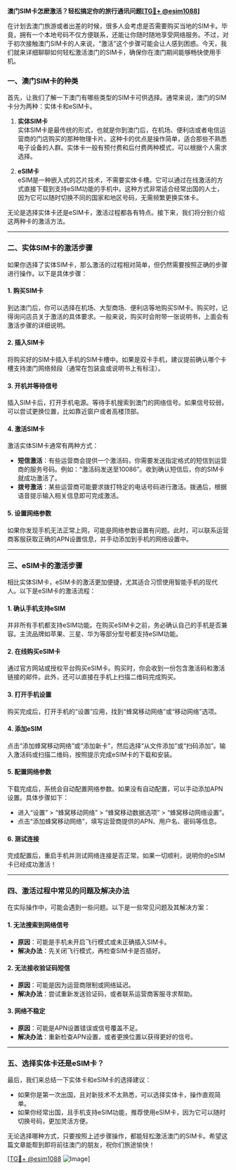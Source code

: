 **澳门SIM卡怎麽激活？轻松搞定你的旅行通讯问题[[TG💪+ @esim1088](https://t.me/s/esim1088)]**

在计划去澳门旅游或者出差的时候，很多人会考虑是否需要购买当地的SIM卡。毕竟，拥有一个本地号码不仅方便联系，还能让你随时随地享受网络服务。不过，对于初次接触澳门SIM卡的人来说，“激活”这个步骤可能会让人感到困惑。今天，我们就来详细聊聊如何轻松激活澳门的SIM卡，确保你在澳门期间能够畅快使用手机。

### 一、澳门SIM卡的种类

首先，让我们了解一下澳门有哪些类型的SIM卡可供选择。通常来说，澳门的SIM卡分为两种：实体卡和eSIM卡。

1. **实体SIM卡**  
   实体SIM卡是最传统的形式，也就是你到澳门后，在机场、便利店或者电信运营商的门店购买的那种物理卡片。这种卡的优点是操作简单，适合那些不熟悉电子设备的人群。实体卡一般有预付费和后付费两种模式，可以根据个人需求选择。

2. **eSIM卡**  
   eSIM是一种嵌入式的芯片技术，不需要实体卡槽。它可以通过在线激活的方式直接下载到支持eSIM功能的手机中。这种方式非常适合经常出国的人士，因为它可以随时切换不同的国家和地区号码，无需频繁更换实体卡。

无论是选择实体卡还是eSIM卡，激活过程都各有特点。接下来，我们将分别介绍这两种卡的激活方法。

---

### 二、实体SIM卡的激活步骤

如果你选择了实体SIM卡，那么激活的过程相对简单，但仍然需要按照正确的步骤进行操作。以下是具体步骤：

#### 1. 购买SIM卡
到达澳门后，你可以选择在机场、大型商场、便利店等地购买SIM卡。购买时，记得询问店员关于激活的具体要求。一般来说，购买时会附带一张说明书，上面会有激活步骤的详细说明。

#### 2. 插入SIM卡
将购买好的SIM卡插入手机的SIM卡槽中。如果是双卡手机，建议提前确认哪个卡槽支持澳门网络频段（通常在包装盒或说明书上有标注）。

#### 3. 开机并等待信号
插入SIM卡后，打开手机电源。等待手机搜索到澳门的网络信号。如果信号较弱，可以尝试更换位置，比如靠近窗户或者高楼顶部。

#### 4. 激活SIM卡
激活实体SIM卡通常有两种方式：
- **短信激活**：有些运营商会提供一个激活码，你需要发送指定格式的短信到运营商的服务号码。例如：“激活码发送至10086”。收到确认短信后，你的SIM卡就成功激活了。
- **拨号激活**：某些运营商可能要求拨打特定的电话号码进行激活。拨通后，根据语音提示输入相关信息即可完成激活。

#### 5. 设置网络参数
如果你发现手机无法正常上网，可能是网络参数设置有问题。此时，可以联系运营商客服获取正确的APN设置信息，并手动添加到手机的网络设置中。

---

### 三、eSIM卡的激活步骤

相比实体SIM卡，eSIM卡的激活更加便捷，尤其适合习惯使用智能手机的现代人。以下是eSIM卡的激活流程：

#### 1. 确认手机支持eSIM
并非所有手机都支持eSIM功能。在购买eSIM卡之前，务必确认自己的手机是否兼容。主流品牌如苹果、三星、华为等部分型号都支持eSIM功能。

#### 2. 在线购买eSIM卡
通过官方网站或授权平台购买eSIM卡。购买时，你会收到一份包含激活码和激活链接的邮件。此外，还可以直接在手机上扫描二维码完成购买。

#### 3. 打开手机设置
购买完成后，打开手机的“设置”应用，找到“蜂窝移动网络”或“移动网络”选项。

#### 4. 添加eSIM
点击“添加蜂窝移动网络”或“添加新卡”，然后选择“从文件添加”或“扫码添加”。输入激活码或扫描二维码，按照提示完成eSIM卡的下载和安装。

#### 5. 配置网络参数
下载完成后，系统会自动配置网络参数。如果没有自动配置，可以手动添加APN设置。具体步骤如下：
- 进入“设置” > “蜂窝移动网络” > “蜂窝移动数据选项” > “蜂窝移动网络设置”。
- 点击“添加蜂窝移动网络”，填写运营商提供的APN、用户名、密码等信息。

#### 6. 测试连接
完成配置后，重启手机并测试网络连接是否正常。如果一切顺利，说明你的eSIM卡已经成功激活！

---

### 四、激活过程中常见的问题及解决办法

在实际操作中，可能会遇到一些问题。以下是一些常见问题及其解决方案：

#### 1. 无法搜索到网络信号
- **原因**：可能是手机未开启飞行模式或未正确插入SIM卡。
- **解决办法**：先关闭飞行模式，再检查SIM卡是否插好。

#### 2. 无法接收验证码短信
- **原因**：可能是因为运营商限制或网络延迟。
- **解决办法**：尝试重新发送验证码，或者联系运营商客服寻求帮助。

#### 3. 网络不稳定
- **原因**：可能是APN设置错误或信号覆盖不足。
- **解决办法**：重新检查APN设置，或者更换位置以获得更好的信号。

---

### 五、选择实体卡还是eSIM卡？

最后，我们来总结一下实体卡和eSIM卡的选择建议：

- 如果你是第一次出国，且对新技术不太熟悉，可以选择实体卡，操作直观简单。
- 如果你经常出国，且手机支持eSIM功能，推荐使用eSIM卡，因为它可以随时切换号码，更加灵活方便。

无论选择哪种方式，只要按照上述步骤操作，都能轻松激活澳门的SIM卡。希望这篇文章能帮到即将前往澳门的朋友，祝你们旅途愉快！

[[TG💪+ @esim1088](https://t.me/s/esim1088) ![Image](https://i.postimg.cc/4NQfJmqS/Snipaste-2025-05-13-00-14-12.png)]
